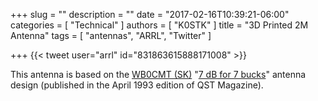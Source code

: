 +++
slug = ""
description = ""
date = "2017-02-16T10:39:21-06:00"
categories = [ "Technical" ]
authors = [ "K0STK" ]
title = "3D Printed 2M Antenna"
tags = [ "antennas", "ARRL", "Twitter" ]

+++
{{< tweet user="arrl" id="831863615888171008" >}}

This antenna is based on the [WB0CMT (SK)](http://www.silentkeyhq.com/main.php4?p=bin/NSKALookup.php4&dlnk=&call=WB0CMT&uid=0231445638662163)
"[7 dB for 7 bucks](http://www.arrl.org/files/file/Technology/tis/info/pdf/9304054.pdf)"
antenna design (published in the April 1993 edition of QST Magazine).
<!--more-->

